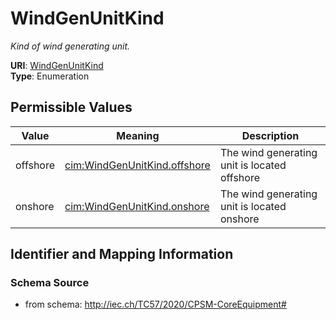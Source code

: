 # WindGenUnitKind




_Kind of wind generating unit._



**URI**: [WindGenUnitKind](WindGenUnitKind)<br />
**Type**: Enumeration

## Permissible Values

| Value | Meaning | Description |
| --- | --- | --- |
| offshore | [cim:WindGenUnitKind.offshore](http://iec.ch/TC57/CIM100#WindGenUnitKind.offshore) | The wind generating unit is located offshore |
| onshore | [cim:WindGenUnitKind.onshore](http://iec.ch/TC57/CIM100#WindGenUnitKind.onshore) | The wind generating unit is located onshore |








## Identifier and Mapping Information







### Schema Source


* from schema: http://iec.ch/TC57/2020/CPSM-CoreEquipment#





